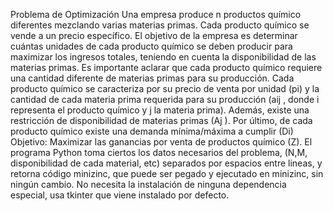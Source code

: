 Problema de Optimización
Una empresa produce n productos químico diferentes mezclando varias materias primas. Cada producto
químico se vende a un precio específico. El objetivo
de la empresa es determinar cuántas unidades de cada
producto químico se deben producir para maximizar
los ingresos totales, teniendo en cuenta la disponibilidad de las materias primas. Es importante aclarar que
cada producto químico requiere una cantidad diferente
de materias primas para su producción.
Cada producto químico se caracteriza por su precio de
venta por unidad (pi) y la cantidad de cada materia
prima requerida para su producción (aij , donde i
representa el producto químico y j la materia prima).
Además, existe una restricción de disponibilidad de
materias primas (Aj ). Por último, de cada producto
químico existe una demanda mínima/máxima a
cumplir (Di)
Objetivo:
Maximizar las ganancias por venta de productos
químico (Z).
El programa Python toma ciertos los datos necesarios del problema, (N,M, disponibilidad de cada material, etc) separados por espacios entre lineas, y retorna código minizinc,
que puede ser pegado y ejecutado en minizinc, sin ningún cambio.
No necesita la instalación de ninguna dependencia especial, usa tkinter que viene instalado por defecto.
